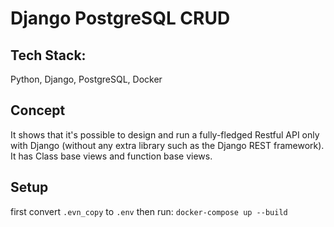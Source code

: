 # Django PostgreSQL CRUD

## Tech Stack:
Python, Django, PostgreSQL, Docker

## Concept
It shows that it's possible to design and run a fully-fledged Restful API only with Django (without any extra library
such as the Django REST framework). It has Class base views and function base views.
## Setup
first convert `.evn_copy` to `.env` then run:
`docker-compose up --build`

